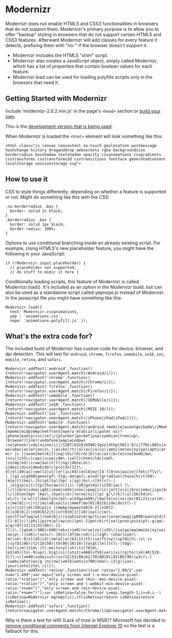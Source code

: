 Modernizr
=====================
Modernizr does not enable HTML5 and CSS3 functionalities in browsers that do not support them. Modernizr's primary purpose is to allow you to offer "backup" styling in browsers that do not support certain HTML5 and CSS3 features. Afterward Modernizr will add classes for every feature it detects, prefixing them with "no-" if the browser doesn't support it. 

* Modernizr includes the <a herf="http://remysharp.com/2009/01/07/html5-enabling-script/" target="_blank">HTML5 "shim" script</a>. 
* Modernizr also creates a JavaScript object, simply called Modernizr, which has a list of properties that contain boolean values for each feature.
* Modernizr.load can be used for loading polyfills scripts only in the browsers that need it.

## Getting Started with Modernizr
Include 'modernizr-2.6.2.min.js' in the page's `<head>` section or <a href="http://modernizr.com/download/" target="_blank">build your own</a>.

This is the <a href="http://modernizr.com/download/#-fontface-backgroundsize-borderradius-boxshadow-opacity-rgba-textshadow-cssanimations-generatedcontent-cssgradients-csstransforms-csstransforms3d-csstransitions-canvas-canvastext-draganddrop-hashchange-history-input-inputtypes-localstorage-postmessage-sessionstorage-websockets-geolocation-svg-touch-printshiv-mq-cssclasses-addtest-prefixed-teststyles-testprop-testallprops-hasevent-prefixes-domprefixes-load" target="_blank">development version that is being used</a>.

When Modernizr is loaded the `<html>` element will look something like this:
```
<html class="js canvas canvastext no-touch geolocation postmessage hashchange history draganddrop websockets rgba backgroundsize borderradius boxshadow textshadow opacity cssanimations cssgradients csstransforms csstransforms3d csstransitions fontface generatedcontent localstorage sessionstorage svg">
```

## How to use it
CSS to style things differently, depending on whether a feature is supported or not. Might do something like this with the CSS:
```
.no-borderradius .box {
  border: solid 1x black;
}
.borderradius .box {
  border: solid 1px black;
  border-radius: 100%;
} 
```

Options to use conditional branching inside an already existing script. For example, Using HTML5's new placeholder feature, you might have the following in your JavaScript:
```
if (!Modernizr.input.placeholder) {
  // placeholder not supported;
  // do stuff to mimic it here } 
```

Conditionally loading scripts, this feature of Modernizr is called Modernizr.load(). It's included as an option in the Modernizr build, but can also be used as a standalone script called yepnope.js instead of Modernizr. In the javascript file you might have something like this:
```
Modernizr.load({
  test: Modernizr.cssanimations,
  yep : 'animations.css',
  nope: 'animations-polyfill.js' }); 
```

## What's the extra code for?
The included build of Modernizr has custom code for device, browser, and dpi detection. This will test for  `android`, `chrome`, `firefox`, `iemobile`, `ie10`, `ios`, `mobile`, `retina`, and `safari`.
```
Modernizr.addTest('android',function(){return!!navigator.userAgent.match(/Android/i)});
Modernizr.addTest('chrome',function(){return!!navigator.userAgent.match(/Chrome/i)});
Modernizr.addTest('firefox',function(){return!!navigator.userAgent.match(/Firefox/i)});
Modernizr.addTest('iemobile',function(){return!!navigator.userAgent.match(/IEMobile/i)});
Modernizr.addTest('ie10',function(){return!!navigator.userAgent.match(/MSIE 10/)});
Modernizr.addTest('ios',function(){return!!navigator.userAgent.match(/iPhone|iPad|iPod/i)});
Modernizr.addTest('mobile',function(){return!!navigator.userAgent.match(/android.+mobile|avantgo|bada\/|MeeGo|NokiaN9|blackberry|BlackBerry|blazer|compal|elaine|fennec|hiptop|iemobile|ip(hone|od)|iris|kindle|lge |maemo|midp|mmp|netfront|opera m(ob|in)i|palm( os)?|phone|pad|p(ixi|re)\/|plucker|pocket|psp|symbian|treo|up\.(browser|link)|vodafone|wap|windows (ce|phone)|xda|xiino/i||/1207|6310|6590|3gso|4thp|50[1-6]i|770s|802s|a wa|abac|ac(er|oo|s\-)|ai(ko|rn)|al(av|ca|co)|amoi|an(ex|ny|yw)|aptu|ar(ch|go)|as(te|us)|attw|au(di|\-m|r |s )|avan|be(ck|ll|nq)|bi(lb|rd)|bl(ac|az)|br(e|v)w|bumb|bw\-(n|u)|c55\/|capi|ccwa|cdm\-|cell|chtm|cldc|cmd\-|co(mp|nd)|craw|da(it|ll|ng)|dbte|dc\-s|devi|dica|dmob|do(c|p)o|ds(12|\-d)|el(49|ai)|em(l2|ul)|er(ic|k0)|esl8|ez([4-7]0|os|wa|ze)|fetc|fly(\-|_)|g1 u|g560|gene|gf\-5|g\-mo|go(\.w|od)|gr(ad|un)|haie|hcit|hd\-(m|p|t)|hei\-|hi(pt|ta)|hp( i|ip)|hs\-c|ht(c(\-| |_|a|g|p|s|t)|tp)|hu(aw|tc)|i\-(20|go|ma)|i230|iac( |\-|\/)|ibro|idea|ig01|ikom|im1k|inno|ipaq|iris|ja(t|v)a|jbro|jemu|jigs|kddi|keji|kgt( |\/)|klon|kpt |kwc\-|kyo(c|k)|le(no|xi)|lg( g|\/(k|l|u)|50|54|e\-|e\/|\-[a-w])|libw|lynx|m1\-w|m3ga|m50\/|ma(te|ui|xo)|mc(01|21|ca)|m\-cr|me(di|rc|ri)|mi(o8|oa|ts)|mmef|mo(01|02|bi|de|do|t(\-| |o|v)|zz)|mt(50|p1|v )|mwbp|mywa|n10[0-2]|n20[2-3]|n30(0|2)|n50(0|2|5)|n7(0(0|1)|10)|ne((c|m)\-|on|tf|wf|wg|wt)|nok(6|i)|nzph|o2im|op(ti|wv)|oran|owg1|p800|pan(a|d|t)|pdxg|pg(13|\-([1-8]|c))|phil|pire|pl(ay|uc)|pn\-2|po(ck|rt|se)|prox|psio|pt\-g|qa\-a|qc(07|12|21|32|60|\-[2-7]|i\-)|qtek|r380|r600|raks|rim9|ro(ve|zo)|s55\/|sa(ge|ma|mm|ms|ny|va)|sc(01|h\-|oo|p\-)|sdk\/|se(c(\-|0|1)|47|mc|nd|ri)|sgh\-|shar|sie(\-|m)|sk\-0|sl(45|id)|sm(al|ar|b3|it|t5)|so(ft|ny)|sp(01|h\-|v\-|v )|sy(01|mb)|t2(18|50)|t6(00|10|18)|ta(gt|lk)|tcl\-|tdg\-|tel(i|m)|tim\-|t\-mo|to(pl|sh)|ts(70|m\-|m3|m5)|tx\-9|up(\.b|g1|si)|utst|v400|v750|veri|vi(rg|te)|vk(40|5[0-3]|\-v)|vm40|voda|vulc|vx(52|53|60|61|70|80|81|83|85|98)|w3c(\-| )|webc|whit|wi(g |nc|nw)|wmlb|wonu|x700|xda(\-|2|g)|yas\-|your|zeto|zte\-/i)});
Modernizr.addTest('retina',function(){var ratio="2.99/2";var num="1.499";var mqs=["only screen and (-o-min-device-pixel-ratio:"+ratio+")","only screen and (min--moz-device-pixel-ratio:"+ratio+")","only screen and (-webkit-min-device-pixel-ratio:"+num+")","only screen and (min-device-pixel-ratio:"+num+")"];var isRetina=false;for(var i=mqs.length-1;i>=0;i--){isRetina=Modernizr.mq(mqs[i]);if(isRetina)return isRetina}return isRetina});
Modernizr.addTest('safari',function(){return!navigator.userAgent.match(/Chrome/i)&&!navigator.userAgent.match(/iPhone|iPad|iPod/i)&&!!navigator.userAgent.match(/Safari/i)});
```

Why is there a test for ie10 (Lack of trust in MSIE)?
Microsoft has decided to <a href="http://www.sitepoint.com/microsoft-drop-ie10-conditional-comments/" target="_blank">remove conditional comments from Internet Explorer 10</a> so the test is a fallback for this.